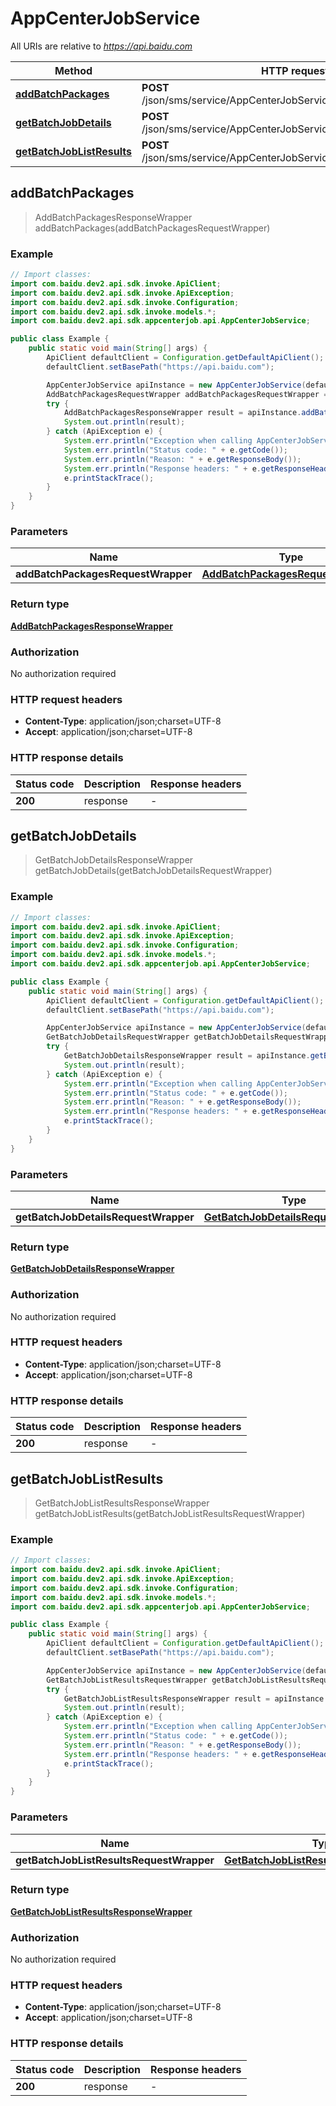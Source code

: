 # AppCenterJobService

All URIs are relative to *https://api.baidu.com*

Method | HTTP request | Description
------------- | ------------- | -------------
[**addBatchPackages**](AppCenterJobService.md#addBatchPackages) | **POST** /json/sms/service/AppCenterJobService/addBatchPackages | 
[**getBatchJobDetails**](AppCenterJobService.md#getBatchJobDetails) | **POST** /json/sms/service/AppCenterJobService/getBatchJobDetails | 
[**getBatchJobListResults**](AppCenterJobService.md#getBatchJobListResults) | **POST** /json/sms/service/AppCenterJobService/getBatchJobListResults | 



## addBatchPackages

> AddBatchPackagesResponseWrapper addBatchPackages(addBatchPackagesRequestWrapper)



### Example

```java
// Import classes:
import com.baidu.dev2.api.sdk.invoke.ApiClient;
import com.baidu.dev2.api.sdk.invoke.ApiException;
import com.baidu.dev2.api.sdk.invoke.Configuration;
import com.baidu.dev2.api.sdk.invoke.models.*;
import com.baidu.dev2.api.sdk.appcenterjob.api.AppCenterJobService;

public class Example {
    public static void main(String[] args) {
        ApiClient defaultClient = Configuration.getDefaultApiClient();
        defaultClient.setBasePath("https://api.baidu.com");

        AppCenterJobService apiInstance = new AppCenterJobService(defaultClient);
        AddBatchPackagesRequestWrapper addBatchPackagesRequestWrapper = new AddBatchPackagesRequestWrapper(); // AddBatchPackagesRequestWrapper | 
        try {
            AddBatchPackagesResponseWrapper result = apiInstance.addBatchPackages(addBatchPackagesRequestWrapper);
            System.out.println(result);
        } catch (ApiException e) {
            System.err.println("Exception when calling AppCenterJobService#addBatchPackages");
            System.err.println("Status code: " + e.getCode());
            System.err.println("Reason: " + e.getResponseBody());
            System.err.println("Response headers: " + e.getResponseHeaders());
            e.printStackTrace();
        }
    }
}
```

### Parameters


Name | Type | Description  | Notes
------------- | ------------- | ------------- | -------------
 **addBatchPackagesRequestWrapper** | [**AddBatchPackagesRequestWrapper**](AddBatchPackagesRequestWrapper.md)|  |

### Return type

[**AddBatchPackagesResponseWrapper**](AddBatchPackagesResponseWrapper.md)

### Authorization

No authorization required

### HTTP request headers

- **Content-Type**: application/json;charset=UTF-8
- **Accept**: application/json;charset=UTF-8


### HTTP response details
| Status code | Description | Response headers |
|-------------|-------------|------------------|
| **200** | response |  -  |


## getBatchJobDetails

> GetBatchJobDetailsResponseWrapper getBatchJobDetails(getBatchJobDetailsRequestWrapper)



### Example

```java
// Import classes:
import com.baidu.dev2.api.sdk.invoke.ApiClient;
import com.baidu.dev2.api.sdk.invoke.ApiException;
import com.baidu.dev2.api.sdk.invoke.Configuration;
import com.baidu.dev2.api.sdk.invoke.models.*;
import com.baidu.dev2.api.sdk.appcenterjob.api.AppCenterJobService;

public class Example {
    public static void main(String[] args) {
        ApiClient defaultClient = Configuration.getDefaultApiClient();
        defaultClient.setBasePath("https://api.baidu.com");

        AppCenterJobService apiInstance = new AppCenterJobService(defaultClient);
        GetBatchJobDetailsRequestWrapper getBatchJobDetailsRequestWrapper = new GetBatchJobDetailsRequestWrapper(); // GetBatchJobDetailsRequestWrapper | 
        try {
            GetBatchJobDetailsResponseWrapper result = apiInstance.getBatchJobDetails(getBatchJobDetailsRequestWrapper);
            System.out.println(result);
        } catch (ApiException e) {
            System.err.println("Exception when calling AppCenterJobService#getBatchJobDetails");
            System.err.println("Status code: " + e.getCode());
            System.err.println("Reason: " + e.getResponseBody());
            System.err.println("Response headers: " + e.getResponseHeaders());
            e.printStackTrace();
        }
    }
}
```

### Parameters


Name | Type | Description  | Notes
------------- | ------------- | ------------- | -------------
 **getBatchJobDetailsRequestWrapper** | [**GetBatchJobDetailsRequestWrapper**](GetBatchJobDetailsRequestWrapper.md)|  |

### Return type

[**GetBatchJobDetailsResponseWrapper**](GetBatchJobDetailsResponseWrapper.md)

### Authorization

No authorization required

### HTTP request headers

- **Content-Type**: application/json;charset=UTF-8
- **Accept**: application/json;charset=UTF-8


### HTTP response details
| Status code | Description | Response headers |
|-------------|-------------|------------------|
| **200** | response |  -  |


## getBatchJobListResults

> GetBatchJobListResultsResponseWrapper getBatchJobListResults(getBatchJobListResultsRequestWrapper)



### Example

```java
// Import classes:
import com.baidu.dev2.api.sdk.invoke.ApiClient;
import com.baidu.dev2.api.sdk.invoke.ApiException;
import com.baidu.dev2.api.sdk.invoke.Configuration;
import com.baidu.dev2.api.sdk.invoke.models.*;
import com.baidu.dev2.api.sdk.appcenterjob.api.AppCenterJobService;

public class Example {
    public static void main(String[] args) {
        ApiClient defaultClient = Configuration.getDefaultApiClient();
        defaultClient.setBasePath("https://api.baidu.com");

        AppCenterJobService apiInstance = new AppCenterJobService(defaultClient);
        GetBatchJobListResultsRequestWrapper getBatchJobListResultsRequestWrapper = new GetBatchJobListResultsRequestWrapper(); // GetBatchJobListResultsRequestWrapper | 
        try {
            GetBatchJobListResultsResponseWrapper result = apiInstance.getBatchJobListResults(getBatchJobListResultsRequestWrapper);
            System.out.println(result);
        } catch (ApiException e) {
            System.err.println("Exception when calling AppCenterJobService#getBatchJobListResults");
            System.err.println("Status code: " + e.getCode());
            System.err.println("Reason: " + e.getResponseBody());
            System.err.println("Response headers: " + e.getResponseHeaders());
            e.printStackTrace();
        }
    }
}
```

### Parameters


Name | Type | Description  | Notes
------------- | ------------- | ------------- | -------------
 **getBatchJobListResultsRequestWrapper** | [**GetBatchJobListResultsRequestWrapper**](GetBatchJobListResultsRequestWrapper.md)|  |

### Return type

[**GetBatchJobListResultsResponseWrapper**](GetBatchJobListResultsResponseWrapper.md)

### Authorization

No authorization required

### HTTP request headers

- **Content-Type**: application/json;charset=UTF-8
- **Accept**: application/json;charset=UTF-8


### HTTP response details
| Status code | Description | Response headers |
|-------------|-------------|------------------|
| **200** | response |  -  |

